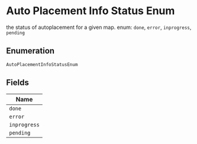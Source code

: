 
# Auto Placement Info Status Enum

the status of autoplacement for a given map. enum: `done`, `error`, `inprogress`, `pending`

## Enumeration

`AutoPlacementInfoStatusEnum`

## Fields

| Name |
|  --- |
| `done` |
| `error` |
| `inprogress` |
| `pending` |

